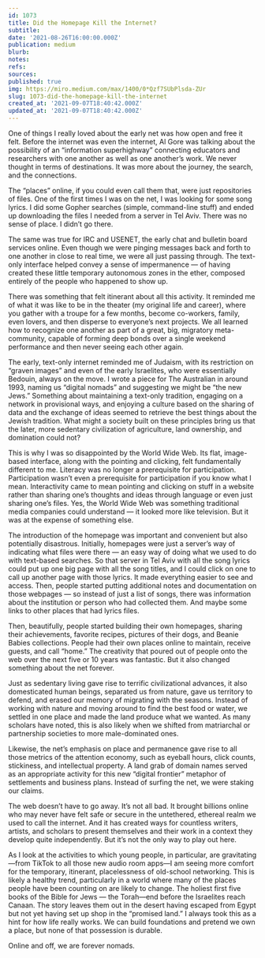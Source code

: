 ```yaml
---
id: 1073
title: Did the Homepage Kill the Internet?
subtitle: 
date: '2021-08-26T16:00:00.000Z'
publication: medium
blurb: 
notes: 
refs: 
sources: 
published: true
img: https://miro.medium.com/max/1400/0*Qzf7SUbPlsda-ZUr
slug: 1073-did-the-homepage-kill-the-internet
created_at: '2021-09-07T18:40:42.000Z'
updated_at: '2021-09-07T18:40:42.000Z'
---
```

One of things I really loved about the early net was how open and free it felt. Before the internet was even the internet, Al Gore was talking about the possibility of an “information superhighway” connecting educators and researchers with one another as well as one another’s work. We never thought in terms of destinations. It was more about the journey, the search, and the connections.

The “places” online, if you could even call them that, were just repositories of files. One of the first times I was on the net, I was looking for some song lyrics. I did some Gopher searches (simple, command-line stuff) and ended up downloading the files I needed from a server in Tel Aviv. There was no sense of place. I didn’t go there.

The same was true for IRC and USENET, the early chat and bulletin board services online. Even though we were pinging messages back and forth to one another in close to real time, we were all just passing through. The text-only interface helped convey a sense of impermanence — of having created these little temporary autonomous zones in the ether, composed entirely of the people who happened to show up.

There was something that felt itinerant about all this activity. It reminded me of what it was like to be in the theater (my original life and career), where you gather with a troupe for a few months, become co-workers, family, even lovers, and then disperse to everyone’s next projects. We all learned how to recognize one another as part of a great, big, migratory meta-community, capable of forming deep bonds over a single weekend performance and then never seeing each other again.

The early, text-only internet reminded me of Judaism, with its restriction on “graven images” and even of the early Israelites, who were essentially Bedouin, always on the move. I wrote a piece for The Australian in around 1993, naming us “digital nomads” and suggesting we might be “the new Jews.” Something about maintaining a text-only tradition, engaging on a network in provisional ways, and enjoying a culture based on the sharing of data and the exchange of ideas seemed to retrieve the best things about the Jewish tradition. What might a society built on these principles bring us that the later, more sedentary civilization of agriculture, land ownership, and domination could not?

This is why I was so disappointed by the World Wide Web. Its flat, image-based interface, along with the pointing and clicking, felt fundamentally different to me. Literacy was no longer a prerequisite for participation. Participation wasn’t even a prerequisite for participation if you know what I mean. Interactivity came to mean pointing and clicking on stuff in a website rather than sharing one’s thoughts and ideas through language or even just sharing one’s files. Yes, the World Wide Web was something traditional media companies could understand — it looked more like television. But it was at the expense of something else.

The introduction of the homepage was important and convenient but also potentially disastrous. Initially, homepages were just a server’s way of indicating what files were there — an easy way of doing what we used to do with text-based searches. So that server in Tel Aviv with all the song lyrics could put up one big page with all the song titles, and I could click on one to call up another page with those lyrics. It made everything easier to see and access. Then, people started putting additional notes and documentation on those webpages — so instead of just a list of songs, there was information about the institution or person who had collected them. And maybe some links to other places that had lyrics files.

Then, beautifully, people started building their own homepages, sharing their achievements, favorite recipes, pictures of their dogs, and Beanie Babies collections. People had their own places online to maintain, receive guests, and call “home.” The creativity that poured out of people onto the web over the next five or 10 years was fantastic. But it also changed something about the net forever.

Just as sedentary living gave rise to terrific civilizational advances, it also domesticated human beings, separated us from nature, gave us territory to defend, and erased our memory of migrating with the seasons. Instead of working with nature and moving around to find the best food or water, we settled in one place and made the land produce what we wanted. As many scholars have noted, this is also likely when we shifted from matriarchal or partnership societies to more male-dominated ones.

Likewise, the net’s emphasis on place and permanence gave rise to all those metrics of the attention economy, such as eyeball hours, click counts, stickiness, and intellectual property. A land grab of domain names served as an appropriate activity for this new “digital frontier” metaphor of settlements and business plans. Instead of surfing the net, we were staking our claims.

The web doesn’t have to go away. It’s not all bad. It brought billions online who may never have felt safe or secure in the untethered, ethereal realm we used to call the internet. And it has created ways for countless writers, artists, and scholars to present themselves and their work in a context they develop quite independently. But it’s not the only way to play out here.

As I look at the activities to which young people, in particular, are gravitating—from TikTok to all those new audio room apps—I am seeing more comfort for the temporary, itinerant, placelessness of old-school networking. This is likely a healthy trend, particularly in a world where many of the places people have been counting on are likely to change.
The holiest first five books of the Bible for Jews — the Torah—end before the Israelites reach Canaan. The story leaves them out in the desert having escaped from Egypt but not yet having set up shop in the “promised land.” I always took this as a hint for how life really works. We can build foundations and pretend we own a place, but none of that possession is durable.

Online and off, we are forever nomads.
